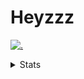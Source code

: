 # Heyzzz  

[![.](https://skillicons.dev/icons?i=js,java)](https://skillicons.dev)  

<details>
<summary>Stats</summary
<!--START_SECTION:waka-->

```txt
TypeScript   16 hrs 14 mins  █████████████████▓░░░░░░░   70.77 %
JavaScript   5 hrs 3 mins    █████▓░░░░░░░░░░░░░░░░░░░   22.05 %
Batchfile    59 mins         █░░░░░░░░░░░░░░░░░░░░░░░░   04.32 %
CSS          17 mins         ▒░░░░░░░░░░░░░░░░░░░░░░░░   01.30 %
JSON         14 mins         ▒░░░░░░░░░░░░░░░░░░░░░░░░   01.06 %
```

<!--END_SECTION:waka-->
</details>

